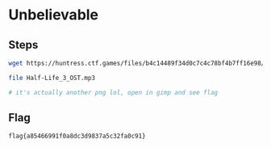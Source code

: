 # Unbelievable

## Steps

```bash
wget https://huntress.ctf.games/files/b4c14489f34d0c7c4c78bf4b7ff16e98/Half-Life_3_OST.mp3

file Half-Life_3_OST.mp3

# it's actually another png lol, open in gimp and see flag

```

## Flag

```
flag{a85466991f0a8dc3d9837a5c32fa0c91}
```

